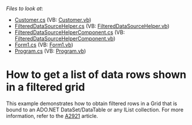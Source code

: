 <!-- default file list -->
*Files to look at*:

* [Customer.cs](./CS/Customer.cs) (VB: [Customer.vb](./VB/Customer.vb))
* [FilteredDataSourceHelper.cs](./CS/FilteredDataSourceHelperComponent/FilteredDataSourceHelper.cs) (VB: [FilteredDataSourceHelper.vb](./VB/FilteredDataSourceHelperComponent/FilteredDataSourceHelper.vb))
* [FilteredDataSourceHelperComponent.cs](./CS/FilteredDataSourceHelperComponent/FilteredDataSourceHelperComponent.cs) (VB: [FilteredDataSourceHelperComponent.vb](./VB/FilteredDataSourceHelperComponent/FilteredDataSourceHelperComponent.vb))
* [Form1.cs](./CS/Form1.cs) (VB: [Form1.vb](./VB/Form1.vb))
* [Program.cs](./CS/Program.cs) (VB: [Program.vb](./VB/Program.vb))
<!-- default file list end -->
# How to get a list of data rows shown in a filtered grid


<p>This example demonstrates how to obtain filtered rows in a Grid that is bound to an ADO.NET DataSet/DataTable or any IList collection. For more information, refer to the <a href="https://www.devexpress.com/Support/Center/p/A2921">A2921</a> article.</p>

<br/>


